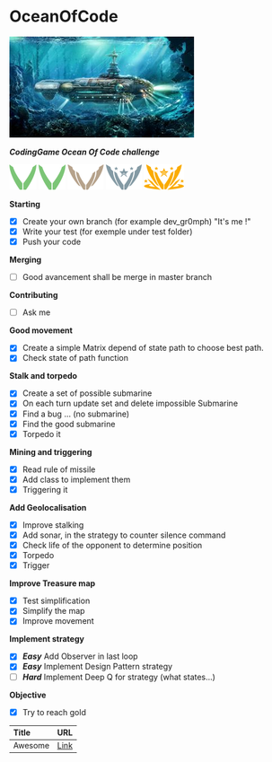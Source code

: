 # OceanOfCode

![](picture/shutterstock.min.jpg)

***CodingGame Ocean Of Code challenge***

![](picture/league_wood.png) ![](picture/league_wood.png) ![](picture/league_bronze.png) ![](picture/league_silver_03.png) ![](picture/league_gold_03.png)

**Starting**

- [x] Create your own branch (for example dev_gr0mph) "It's me !"
- [x] Write your test (for exemple under test folder)
- [x] Push your code

**Merging**

- [ ] Good avancement shall be merge in master branch

**Contributing**

- [ ] Ask me

**Good movement**

- [x] Create a simple Matrix depend of state path to choose best path.
- [x] Check state of path function

**Stalk and torpedo**

- [x] Create a set of possible submarine
- [x] On each turn update set and delete impossible Submarine
- [x] Find a bug ... (no submarine)
- [x] Find the good submarine
- [x] Torpedo it

**Mining and triggering**

- [x] Read rule of missile
- [x] Add class to implement them
- [x] Triggering it

**Add Geolocalisation**

- [x] Improve stalking
- [x] Add sonar, in the strategy to counter silence command
- [x] Check life of the opponent to determine position
- [x] Torpedo
- [x] Trigger

**Improve Treasure map**

- [x] Test simplification
- [x] Simplify the map
- [x] Improve movement

**Implement strategy**

- [x] ***Easy*** Add Observer in last loop
- [x] ***Easy*** Implement Design Pattern strategy
- [ ] ***Hard*** Implement Deep Q for strategy (what states...)

**Objective**
- [x] Try to reach gold

| Title   | URL                          |
|:--------|:-----------------------------|
| Awesome | [Link](resource/RESOURCE.md) |
